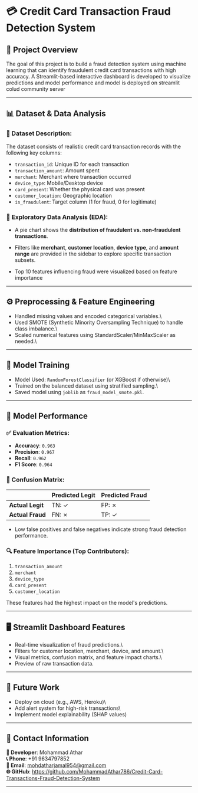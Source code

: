 # 💳 Credit Card Transaction Fraud Detection System

## 📌 Project Overview

The goal of this project is to build a fraud detection system using machine learning that can identify fraudulent credit card transactions with high accuracy. A Streamlit-based interactive dashboard is developed to visualize predictions and model performance and model is deployed on streamlit colud community server

---

## 📊 Dataset & Data Analysis

### 🔹 Dataset Description:

The dataset consists of realistic credit card transaction records with the following key columns:

- `transaction_id`: Unique ID for each transaction
- `transaction_amount`: Amount spent
- `merchant`: Merchant where transaction occurred
- `device_type`: Mobile/Desktop device
- `card_present`: Whether the physical card was present
- `customer_location`: Geographic location
- `is_fraudulent`: Target column (1 for fraud, 0 for legitimate)

### 🔹 Exploratory Data Analysis (EDA):

- A pie chart shows the **distribution of fraudulent vs. non-fraudulent transactions**.

- Filters like **merchant**, **customer location**, **device type**, and **amount range** are provided in the sidebar to explore specific transaction subsets.
- Top 10 features influencing fraud were visualized based on feature importance

---

## ⚙️ Preprocessing & Feature Engineering

- Handled missing values and encoded categorical variables.\
- Used SMOTE (Synthetic Minority Oversampling Technique) to handle class imbalance.\
- Scaled numerical features using StandardScaler/MinMaxScaler as needed.\

---

## 🧠 Model Training

- Model Used: `RandomForestClassifier` (or XGBoost if otherwise)\
- Trained on the balanced dataset using stratified sampling.\
- Saved model using `joblib` as `fraud_model_smote.pkl`.

---

## 🤖 Model Performance

### ✅ Evaluation Metrics:

- **Accuracy**: `0.963`
- **Precision**: `0.967`
- **Recall**: `0.962`
- **F1 Score**: `0.964`

### 🧩 Confusion Matrix:

|                  | Predicted Legit | Predicted Fraud |
| ---------------- | --------------- | --------------- |
| **Actual Legit** | TN: ✓           | FP: ✗           |
| **Actual Fraud** | FN: ✗           | TP: ✓           |

- Low false positives and false negatives indicate strong fraud detection performance.

### 🔍 Feature Importance (Top Contributors):

1. `transaction_amount`
2. `merchant`
3. `device_type`
4. `card_present`
5. `customer_location`

These features had the highest impact on the model's predictions.

---

## 🖥️ Streamlit Dashboard Features

- Real-time visualization of fraud predictions.\
- Filters for customer location, merchant, device, and amount.\
- Visual metrics, confusion matrix, and feature impact charts.\
- Preview of raw transaction data.

---

## 🚀 Future Work

- Deploy on cloud (e.g., AWS, Heroku)\
- Add alert system for high-risk transactions\
- Implement model explainability (SHAP values)

---

## 📇 Contact Information

**👤 Developer**: Mohammad Athar \
**📞 Phone**: +91 9634797852 \
**📧 Email**: mohdatharjamal954@gmail.com\
**🌐 GitHub**: https://github.com/MohammadAthar786/Credit-Card-Transactions-Fraud-Detection-System

---

